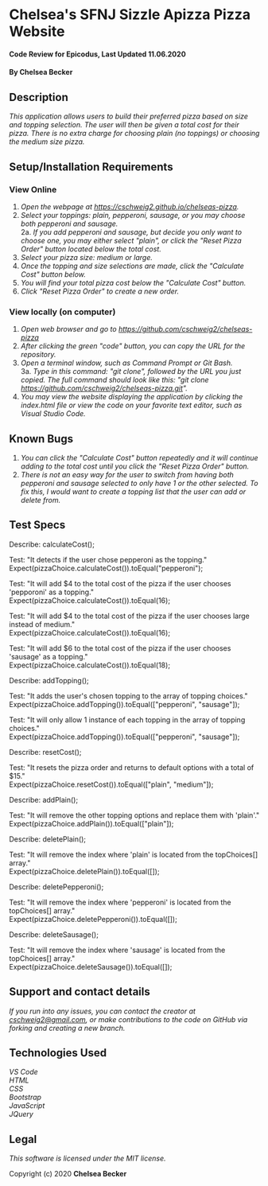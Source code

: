 # Chelsea's SFNJ Sizzle Apizza Pizza Website

#### Code Review for Epicodus, Last Updated 11.06.2020

#### **By Chelsea Becker**

## Description

_This application allows users to build their preferred pizza based on size and topping selection. The user will then be given a total cost for their pizza. There is no extra charge for choosing plain (no toppings) or choosing the medium size pizza._

## Setup/Installation Requirements
### View Online
1. _Open the webpage at https://cschweig2.github.io/chelseas-pizza._
2. _Select your toppings: plain, pepperoni, sausage, or you may choose both pepperoni and sausage._<br>
2a. _If you add pepperoni and sausage, but decide you only want to choose one, you may either select "plain", or click the "Reset Pizza Order" button located below the total cost._
3. _Select your pizza size: medium or large._
4. _Once the topping and size selections are made, click the "Calculate Cost" button below._
5. _You will find your total pizza cost below the "Calculate Cost" button._
6. _Click "Reset Pizza Order" to create a new order._

### View locally (on computer)
1. _Open web browser and go to https://github.com/cschweig2/chelseas-pizza_
2. _After clicking the green "code" button, you can copy the URL for the repository._
3. _Open a terminal window, such as Command Prompt or Git Bash._<br>
  3a. _Type in this command: "git clone", followed by the URL you just copied. The full command should look like this: "git clone https://github.com/cschweig2/chelseas-pizza.git"._
4. _You may view the website displaying the application by clicking the index.html file or view the code on your favorite text editor, such as Visual Studio Code._

## Known Bugs

1. _You can click the "Calculate Cost" button repeatedly and it will continue adding to the total cost until you click the "Reset Pizza Order" button._
2. _There is not an easy way for the user to switch from having both pepperoni and sausage selected to only have 1 or the other selected. To fix this, I would want to create a topping list that the user can add or delete from._

## Test Specs

Describe: calculateCost();

Test: "It detects if the user chose pepperoni as the topping."<br>
Expect(pizzaChoice.calculateCost()).toEqual("pepperoni"); <br>

Test: "It will add $4 to the total cost of the pizza if the user chooses 'pepporoni' as a topping."<br>
Expect(pizzaChoice.calculateCost()).toEqual(16);<br>

Test: "It will add $4 to the total cost of the pizza if the user chooses large instead of medium." <br>
Expect(pizzaChoice.calculateCost()).toEqual(16);<br>

Test: "It will add $6 to the total cost of the pizza if the user chooses 'sausage' as a topping." <br>
Expect(pizzaChoice.calculateCost()).toEqual(18);<br>

Describe: addTopping();<br>

Test: "It adds the user's chosen topping to the array of topping choices."<br>
Expect(pizzaChoice.addTopping()).toEqual(["pepperoni", "sausage"]);<br>

Test: "It will only allow 1 instance of each topping in the array of topping choices."<br>
Expect(pizzaChoice.addTopping()).toEqual(["pepperoni", "sausage"]);<br>

Describe: resetCost();<br>

Test: "It resets the pizza order and returns to default options with a total of $15."<br>
Expect(pizzaChoice.resetCost()).toEqual(["plain", "medium"]);<br>

Describe: addPlain();<br>

Test: "It will remove the other topping options and replace them with 'plain'."<br>
Expect(pizzaChoice.addPlain()).toEqual(["plain"]);

Describe: deletePlain();<br>

Test: "It will remove the index where 'plain' is located from the topChoices[] array."<br>
Expect(pizzaChoice.deletePlain()).toEqual([]);<br>

Describe: deletePepperoni();<br>

Test: "It will remove the index where 'pepperoni' is located from the topChoices[] array."<br>
Expect(pizzaChoice.deletePepperoni()).toEqual([]);<br>

Describe: deleteSausage();<br>

Test: "It will remove the index where 'sausage' is located from the topChoices[] array."<br>
Expect(pizzaChoice.deleteSausage()).toEqual([]);<br>

## Support and contact details

_If you run into any issues, you can contact the creator at cschweig2@gmail.com, or make contributions to the code on GitHub via forking and creating a new branch._

## Technologies Used

_VS Code_ <br />
_HTML_ <br />
_CSS_ <br />
_Bootstrap_ <br />
_JavaScript_ <br />
_JQuery_

## Legal

*This software is licensed under the MIT license.*

Copyright (c) 2020 **Chelsea Becker**